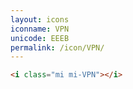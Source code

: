 ```yaml
---
layout: icons
iconname: VPN
unicode: EEEB
permalink: /icon/VPN/
---
```


``` html
<i class="mi mi-VPN"></i>
```

